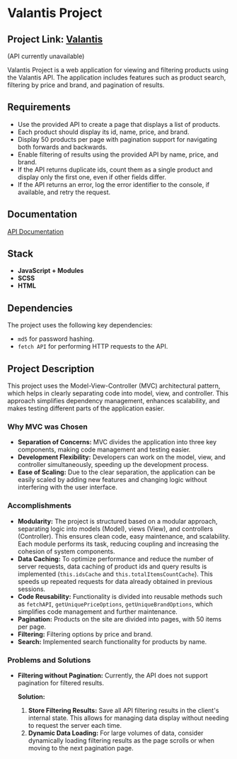 #  Valantis Project

## Project Link: [Valantis](https://margaritashch.github.io/VALANTIS/)
(API currently unavailable)

Valantis Project is a web application for viewing and filtering products using the Valantis API. The application includes features such as product search, filtering by price and brand, and pagination of results.

## Requirements
- Use the provided API to create a page that displays a list of products.
- Each product should display its id, name, price, and brand.
- Display 50 products per page with pagination support for navigating both forwards and backwards.
- Enable filtering of results using the provided API by name, price, and brand.
- If the API returns duplicate ids, count them as a single product and display only the first one, even if other fields differ.
- If the API returns an error, log the error identifier to the console, if available, and retry the request.

## Documentation
[API Documentation](https://github.com/ValantisJewelry/TestTaskValantis/blob/main/API.md)

## Stack
- **JavaScript + Modules**
- **SCSS**
- **HTML**

## Dependencies
The project uses the following key dependencies:
- `md5` for password hashing.
- `fetch API` for performing HTTP requests to the API.

## Project Description
This project uses the Model-View-Controller (MVC) architectural pattern, which helps in clearly separating code into model, view, and controller. This approach simplifies dependency management, enhances scalability, and makes testing different parts of the application easier.

### Why MVC was Chosen

- **Separation of Concerns:** MVC divides the application into three key components, making code management and testing easier.
- **Development Flexibility:** Developers can work on the model, view, and controller simultaneously, speeding up the development process.
- **Ease of Scaling:** Due to the clear separation, the application can be easily scaled by adding new features and changing logic without interfering with the user interface.

### Accomplishments
- **Modularity:** The project is structured based on a modular approach, separating logic into models (Model), views (View), and controllers (Controller). This ensures clean code, easy maintenance, and scalability. Each module performs its task, reducing coupling and increasing the cohesion of system components.
- **Data Caching:** To optimize performance and reduce the number of server requests, data caching of product ids and query results is implemented (`this.idsCache` and `this.totalItemsCountCache`). This speeds up repeated requests for data already obtained in previous sessions.
- **Code Reusability:** Functionality is divided into reusable methods such as `fetchAPI`, `getUniquePriceOptions`, `getUniqueBrandOptions`, which simplifies code management and further maintenance.
- **Pagination:** Products on the site are divided into pages, with 50 items per page.
- **Filtering:** Filtering options by price and brand.
- **Search:** Implemented search functionality for products by name.

### Problems and Solutions

- **Filtering without Pagination:** Currently, the API does not support pagination for filtered results.

   **Solution:**
  1. **Store Filtering Results:** Save all API filtering results in the client's internal state. This allows for managing data display without needing to request the server each time.
  2. **Dynamic Data Loading:** For large volumes of data, consider dynamically loading filtering results as the page scrolls or when moving to the next pagination page.

